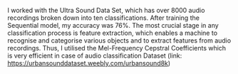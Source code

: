 I worked with the Ultra Sound Data Set, which has over 8000 audio recordings broken down into ten classifications. 
After training the Sequential model, my accuracy was 76%. 
The most crucial stage in any classification process is feature extraction, which enables a machine to recognise and categorise various objects 
and to extract features from audio recordings. 
Thus, I utilised the Mel-Frequency Cepstral Coefficients which is very efficient in case of audio classification
Dataset (link: https://urbansounddataset.weebly.com/urbansound8k) 
